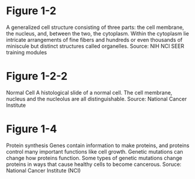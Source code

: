 # Figure 1-2
A generalized cell structure consisting of three parts: the cell membrane, the nucleus, and, between the two, the cytoplasm. Within the cytoplasm lie intricate arrangements of fine fibers and hundreds or even thousands of miniscule but distinct structures called organelles. 
Source: NIH NCI SEER training modules

# Figure 1-2-2
Normal Cell
A histological slide of a normal cell. The cell membrane, nucleus and the nucleolus are all distinguishable.
Source: National Cancer Institute

# Figure 1-4
Protein synthesis
Genes contain information to make proteins, and proteins control many important functions like cell growth. Genetic mutations can change how proteins function. Some types of genetic mutations change proteins in ways that cause healthy cells to become cancerous.
Soruce: National Cancer Institute (NCI)

